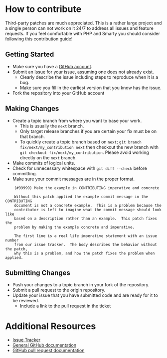 # How to contribute

Third-party patches are much appreciated. This is a rather large project
and a single person can not work on it 24/7 to address all issues and
feature requests. If you feel comfortable with PHP and Smarty you should
consider following this contribution guide!

## Getting Started

* Make sure you have a [GitHub account][4].
* Submit an [Issue][1] for your issue, assuming one does not already exist.
  * Clearly describe the issue including steps to reproduce when it is a bug.
  * Make sure you fill in the earliest version that you know has the issue.
* Fork the repository into your GitHub account

## Making Changes

* Create a topic branch from where you want to base your work.
  * This is usually the `next` branch.
  * Only target release branches if you are certain your fix must be on that
    branch.
  * To quickly create a topic branch based on `next`; `git branch
    fix/next/my_contribution next` then checkout the new branch with `git
    checkout fix/next/my_contribution`.  Please avoid working directly on the
    `next` branch.
* Make commits of logical units.
* Check for unnecessary whitespace with `git diff --check` before committing.
* Make sure your commit messages are in the proper format.

````
    (#99999) Make the example in CONTRIBUTING imperative and concrete

    Without this patch applied the example commit message in the CONTRIBUTING
    document is not a concrete example.  This is a problem because the
    contributor is left to imagine what the commit message should look like
    based on a description rather than an example.  This patch fixes the
    problem by making the example concrete and imperative.

    The first line is a real life imperative statement with an issue number
    from our issue tracker.  The body describes the behavior without the patch,
    why this is a problem, and how the patch fixes the problem when applied.
````

## Submitting Changes

* Push your changes to a topic branch in your fork of the repository.
* Submit a pull request to the origin repository.
* Update your issue that you have submitted code and are ready for it to be reviewed.
  * Include a link to the pull request in the ticket

# Additional Resources

* [Issue Tracker][1]
* [General GitHub documentation][2]
* [GitHub pull request documentation][3]

[1]: https://github.com/TheSerapher/php-mpos/issues "Issue"
[2]: http://help.github.com/ "GitHub documentation"
[3]: http://help.github.com/send-pull-requests/ "GitHub pull request documentation"
[4]: https://github.com/signup/free "GitHub account"

